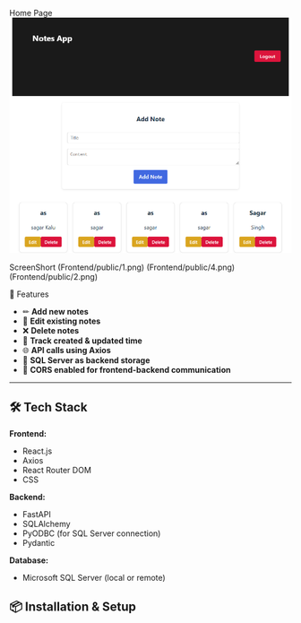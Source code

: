 
Home Page
![Home Page](Frontend/public/3.png)

ScreenShort
(Frontend/public/1.png)
(Frontend/public/4.png)
(Frontend/public/2.png)

🚀 Features

- ✏ **Add new notes**
- 🔄 **Edit existing notes**
- ❌ **Delete notes**
- 📅 **Track created & updated time**
- 🌐 **API calls using Axios**
- 🔗 **SQL Server as backend storage**
- 🔐 **CORS enabled for frontend-backend communication**

---

## 🛠 Tech Stack

**Frontend:**
- React.js
- Axios
- React Router DOM
- CSS

**Backend:**
- FastAPI
- SQLAlchemy
- PyODBC (for SQL Server connection)
- Pydantic

**Database:**
- Microsoft SQL Server (local or remote)

## 📦 Installation & Setup
